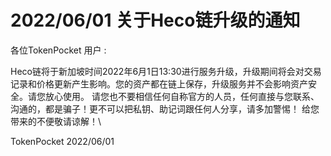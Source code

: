 # 2022/06/01 关于Heco链升级的通知

各位TokenPocket 用户 : &#x20;



Heco链将于新加坡时间2022年6月1日13:30进行服务升级，升级期间将会对交易记录和价格更新产生影响。您的资产都在链上保存，升级服务并不会影响资产安全。请您放心使用。 请您也不要相信任何自称官方的人员，任何直接与您联系、沟通的，都是骗子！更不可以把私钥、助记词跟任何人分享，请多加警惕！ 给您带来的不便敬请谅解！\


TokenPocket 2022/06/01
